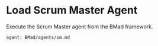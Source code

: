 # Load Scrum Master Agent

Execute the Scrum Master agent from the BMad framework.

```
agent: BMad/agents/sm.md
```
